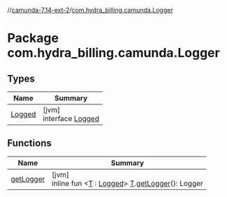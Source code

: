 //[camunda-7.14-ext-2](../../index.md)/[com.hydra_billing.camunda.Logger](index.md)

# Package com.hydra_billing.camunda.Logger

## Types

| Name | Summary |
|---|---|
| [Logged](-logged/index.md) | [jvm]<br>interface [Logged](-logged/index.md) |

## Functions

| Name | Summary |
|---|---|
| [getLogger](get-logger.md) | [jvm]<br>inline fun <[T](get-logger.md) : [Logged](-logged/index.md)> [T](get-logger.md).[getLogger](get-logger.md)(): Logger |
